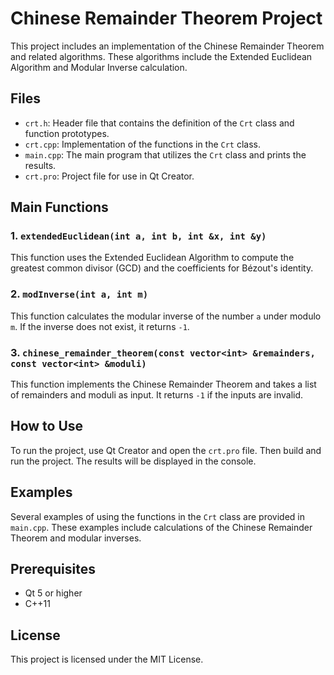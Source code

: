 # Chinese Remainder Theorem Project

This project includes an implementation of the Chinese Remainder Theorem and related algorithms. These algorithms include the Extended Euclidean Algorithm and Modular Inverse calculation.

## Files

- `crt.h`: Header file that contains the definition of the `Crt` class and function prototypes.
- `crt.cpp`: Implementation of the functions in the `Crt` class.
- `main.cpp`: The main program that utilizes the `Crt` class and prints the results.
- `crt.pro`: Project file for use in Qt Creator.

## Main Functions

### 1. `extendedEuclidean(int a, int b, int &x, int &y)`

This function uses the Extended Euclidean Algorithm to compute the greatest common divisor (GCD) and the coefficients for Bézout's identity.

### 2. `modInverse(int a, int m)`

This function calculates the modular inverse of the number `a` under modulo `m`. If the inverse does not exist, it returns `-1`.

### 3. `chinese_remainder_theorem(const vector<int> &remainders, const vector<int> &moduli)`

This function implements the Chinese Remainder Theorem and takes a list of remainders and moduli as input. It returns `-1` if the inputs are invalid.

## How to Use

To run the project, use Qt Creator and open the `crt.pro` file. Then build and run the project. The results will be displayed in the console.

## Examples

Several examples of using the functions in the `Crt` class are provided in `main.cpp`. These examples include calculations of the Chinese Remainder Theorem and modular inverses.

## Prerequisites

- Qt 5 or higher
- C++11

## License

This project is licensed under the MIT License.